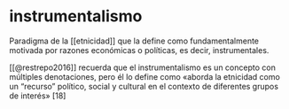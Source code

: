 # instrumentalismo
Paradigma de la [[etnicidad]] que la define como fundamentalmente motivada por razones económicas o políticas, es decir, instrumentales.

[[@restrepo2016]] recuerda que el instrumentalismo es un concepto con múltiples denotaciones, pero él lo define como «aborda la etnicidad como un “recurso” político, social y cultural en el contexto de diferentes grupos de interés» [18]
